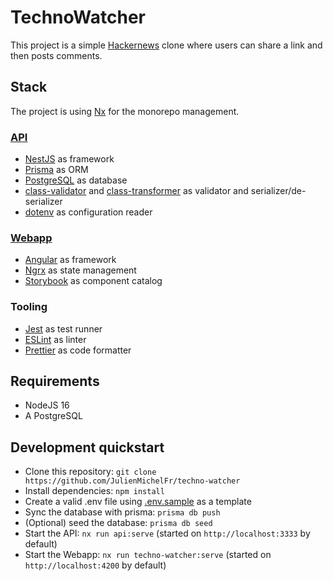 # TechnoWatcher

This project is a simple [Hackernews](https://news.ycombinator.com/) clone where users can share a link and then posts comments.

## Stack

The project is using [Nx](https://nx.dev/) for the monorepo management.

### [API](https://github.com/JulienMichelFr/techno-watcher/tree/main/apps/api)

- [NestJS](https://nestjs.com/) as framework
- [Prisma](https://www.prisma.io/) as ORM
- [PostgreSQL](https://www.postgresql.org/) as database
- [class-validator](https://github.com/typestack/class-validator) and [class-transformer](https://github.com/typestack/class-transformer) as validator and
  serializer/de-serializer
- [dotenv](https://www.npmjs.com/package/dotenv) as configuration reader

### [Webapp](https://github.com/JulienMichelFr/techno-watcher/tree/main/apps/techno-watcher)

- [Angular](https://angular.io) as framework
- [Ngrx](https://ngrx.io/) as state management
- [Storybook](https://storybook.js.org/) as component catalog

### Tooling

- [Jest](https://jestjs.io/fr/) as test runner
- [ESLint](https://eslint.org/) as linter
- [Prettier](https://prettier.io/) as code formatter

## Requirements

- NodeJS 16
- A PostgreSQL

## Development quickstart

- Clone this repository: `git clone https://github.com/JulienMichelFr/techno-watcher`
- Install dependencies: `npm install`
- Create a valid .env file using [.env.sample](https://github.com/JulienMichelFr/techno-watcher/blob/main/.env.sample) as a template
- Sync the database with prisma: `prisma db push`
- (Optional) seed the database: `prisma db seed`
- Start the API: `nx run api:serve` (started on `http://localhost:3333` by default)
- Start the Webapp: `nx run techno-watcher:serve` (started on `http://localhost:4200` by default)
